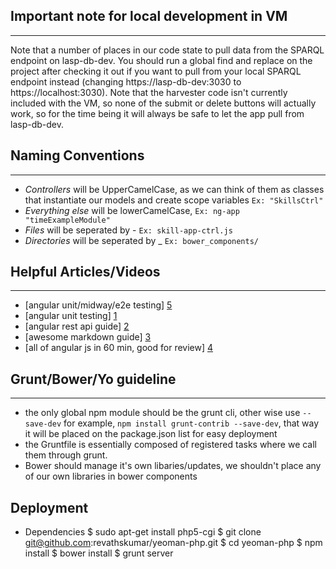 ## Important note for local development in VM ##
---
Note that a number of places in our code state to pull data from the SPARQL endpoint on lasp-db-dev.  You should run a global find and replace on the project after checking it out
if you want to pull from your local SPARQL endpoint instead (changing https://lasp-db-dev:3030 to https://localhost:3030).  Note that the harvester code isn't currently included
with the VM, so none of the submit or delete buttons will actually work, so for the time being it will always be safe to let the app pull from lasp-db-dev.


## Naming Conventions ##
 ---
- *Controllers* will be UpperCamelCase, as we can think of them as classes
that instantiate our models and create scope variables `Ex: "SkillsCtrl"`
- *Everything else* will be lowerCamelCase, `Ex: ng-app "timeExampleModule"`
- *Files* will be seperated by - `Ex: skill-app-ctrl.js`
- *Directories* will be seperated by _ `Ex: bower_components/`

## Helpful Articles/Videos ##
---
- [angular unit/midway/e2e testing] [5]
- [angular unit testing] [1]
- [angular rest api guide] [2]
- [awesome markdown guide] [3]
- [all of angular js in 60 min, good for review] [4]

## Grunt/Bower/Yo guideline ##
---
- the only global npm module should be the grunt cli, other wise use
`--save-dev` for example, `npm install grunt-contrib --save-dev`, that way it will be placed on the package.json list for easy deployment
- the Gruntfile is essentially composed of registered tasks where we call them through grunt.
- Bower should manage it's own libaries/updates, we shouldn't place any of our own libraries in bower components


[1]: http://andyshora.com/unit-testing-best-practices-angularjs.html
[2]: http://weblogs.asp.net/dwahlin/archive/2013/08/16/using-an-angularjs-factory-to-interact-with-a-restful-service.aspx
[3]: http://dillinger.io/
[4]: http://www.youtube.com/watch?v=i9MHigUZKEM
[5]: http://www.yearofmoo.com/2013/01/full-spectrum-testing-with-angularjs-and-karma.html

## Deployment

- Dependencies
    $ sudo apt-get install php5-cgi
    $ git clone git@github.com:revathskumar/yeoman-php.git
    $ cd yeoman-php
    $ npm install
    $ bower install
    $ grunt server



